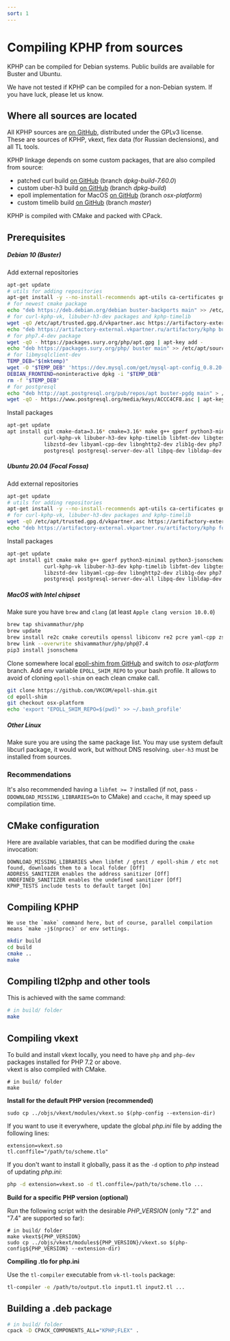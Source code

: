 ```yaml
---
sort: 1
---
```


# Compiling KPHP from sources

KPHP can be compiled for Debian systems. Public builds are available for Buster and Ubuntu.

We have not tested if KPHP can be compiled for a non-Debian system. If you have luck, please let us know.


## Where all sources are located

All KPHP sources are [on GitHub]({{site.url_github_kphp}}), distributed under the GPLv3 license.  
These are sources of KPHP, vkext, flex data (for Russian declensions), and all TL tools.

KPHP linkage depends on some custom packages, that are also compiled from source:
* patched curl build [on GitHub]({{site.url_package_curl}}) (branch *dpkg-build-7.60.0*)
* custom uber-h3 build [on GitHub]({{site.url_package_h3}}) (branch *dpkg-build*)
* epoll implementation for MacOS [on GitHub]({{site.url_package_epoll_shim}}) (branch *osx-platform*)
* custom timelib build [on GitHub]({{site.url_package_timelib}}) (branch *master*)

KPHP is compiled with CMake and packed with CPack.


## Prerequisites


##### Debian 10 (Buster)
Add external repositories 
```bash
apt-get update
# utils for adding repositories
apt-get install -y --no-install-recommends apt-utils ca-certificates gnupg wget lsb-release
# for newest cmake package
echo "deb https://deb.debian.org/debian buster-backports main" >> /etc/apt/sources.list
# for curl-kphp-vk, libuber-h3-dev packages and kphp-timelib
wget -qO /etc/apt/trusted.gpg.d/vkpartner.asc https://artifactory-external.vkpartner.ru/artifactory/api/gpg/key/public
echo "deb https://artifactory-external.vkpartner.ru/artifactory/kphp buster main" >> /etc/apt/sources.list 
# for php7.4-dev package
wget -qO - https://packages.sury.org/php/apt.gpg | apt-key add -
echo "deb https://packages.sury.org/php/ buster main" >> /etc/apt/sources.list.d/php.list 
# for libmysqlclient-dev
TEMP_DEB="$(mktemp)"
wget -O "$TEMP_DEB" 'https://dev.mysql.com/get/mysql-apt-config_0.8.20-1_all.deb'
DEBIAN_FRONTEND=noninteractive dpkg -i "$TEMP_DEB"
rm -f "$TEMP_DEB"
# for postgresql 
echo "deb http://apt.postgresql.org/pub/repos/apt buster-pgdg main" > /etc/apt/sources.list.d/pgdg.list && \
wget -qO - https://www.postgresql.org/media/keys/ACCC4CF8.asc | apt-key add - 
```
Install packages
```bash
apt-get update
apt install git cmake-data=3.16* cmake=3.16* make g++ gperf python3-minimal python3-jsonschema \
            curl-kphp-vk libuber-h3-dev kphp-timelib libfmt-dev libgtest-dev libgmock-dev libre2-dev libpcre3-dev \
            libzstd-dev libyaml-cpp-dev libnghttp2-dev zlib1g-dev php7.4-dev libmysqlclient-dev libnuma-dev \
            postgresql postgresql-server-dev-all libpq-dev libldap-dev libkrb5-dev
```


##### Ubuntu 20.04 (Focal Fossa)
Add external repositories
```bash
apt-get update
# utils for adding repositories
apt-get install -y --no-install-recommends apt-utils ca-certificates gnupg wget
# for curl-kphp-vk, libuber-h3-dev packages and kphp-timelib
wget -qO /etc/apt/trusted.gpg.d/vkpartner.asc https://artifactory-external.vkpartner.ru/artifactory/api/gpg/key/public
echo "deb https://artifactory-external.vkpartner.ru/artifactory/kphp focal main" >> /etc/apt/sources.list
```
Install packages
```bash
apt-get update
apt install git cmake make g++ gperf python3-minimal python3-jsonschema \
            curl-kphp-vk libuber-h3-dev kphp-timelib libfmt-dev libgtest-dev libgmock-dev libre2-dev libpcre3-dev \
            libzstd-dev libyaml-cpp-dev libnghttp2-dev zlib1g-dev php7.4-dev libmysqlclient-dev libnuma-dev \
            postgresql postgresql-server-dev-all libpq-dev libldap-dev libkrb5-dev
```


##### MacOS with Intel chipset
Make sure you have `brew` and `clang` (at least `Apple clang version 10.0.0`)
```bash
brew tap shivammathur/php
brew update
brew install re2c cmake coreutils openssl libiconv re2 pcre yaml-cpp zstd googletest shivammathur/php/php@7.4
brew link --overwrite shivammathur/php/php@7.4
pip3 install jsonschema
```
Clone somewhere local [epoll-shim from GitHub]({{site.url_package_epoll_shim}}) and switch to *osx-platform* branch.
Add env variable `EPOLL_SHIM_REPO` to your bash profile. It allows to avoid of cloning `epoll-shim` on each clean cmake call.
```bash
git clone https://github.com/VKCOM/epoll-shim.git
cd epoll-shim
git checkout osx-platform
echo 'export "EPOLL_SHIM_REPO=$(pwd)" >> ~/.bash_profile'
```

##### Other Linux
Make sure you are using the same package list. You may use system default libcurl package, it would work, but without DNS resolving. `uber-h3` must be installed from sources.


### Recommendations
It's also recommended having a `libfmt >= 7` installed (if not, pass `-DDOWNLOAD_MISSING_LIBRARIES=On` to CMake) and `ccache`, it may speed up compilation time.  


## CMake configuration

Here are available variables, that can be modified during the `cmake` invocation:
```
DOWNLOAD_MISSING_LIBRARIES when libfmt / gtest / epoll-shim / etc not found, downloads them to a local folder [Off]
ADDRESS_SANITIZER enables the address sanitizer [Off]
UNDEFINED_SANITIZER enables the undefined sanitizer [Off]
KPHP_TESTS include tests to default target [On]
```


## Compiling KPHP

```note
We use the `make` command here, but of course, parallel compilation means `make -j$(nproc)` or env settings.
```

```bash
mkdir build
cd build
cmake ..
make
```


## Compiling tl2php and other tools

This is achieved with the same command:
```bash 
# in build/ folder
make
```


## Compiling vkext

To build and install vkext locally, you need to have `php` and `php-dev` packages installed for PHP 7.2 or above.  
vkext is also compiled with CMake.

```
# in build/ folder
make
```

**Install for the default PHP version (recommended)**

```
sudo cp ../objs/vkext/modules/vkext.so $(php-config --extension-dir)
```

If you want to use it everywhere, update the global *php.ini* file by adding the following lines:
```
extension=vkext.so
tl.conffile="/path/to/scheme.tlo"
```

If you don't want to install it globally, pass it as the `-d` option to *php* instead of updating *php.ini*:
```bash
php -d extension=vkext.so -d tl.conffile=/path/to/scheme.tlo ...
```  

**Build for a specific PHP version (optional)**

Run the following script with the desirable *PHP_VERSION* (only "7.2" and "7.4" are supported so far):
```
# in build/ folder
make vkext${PHP_VERSION}
sudo cp ../objs/vkext/modules${PHP_VERSION}/vkext.so $(php-config${PHP_VERSION} --extension-dir)
```

**Compiling .tlo for php.ini**

Use the `tl-compiler` executable from `vk-tl-tools` package:
```bash
tl-compiler -e /path/to/output.tlo input1.tl input2.tl ...
```


## Building a .deb package

```bash
# in build/ folder
cpack -D CPACK_COMPONENTS_ALL="KPHP;FLEX" .
```
